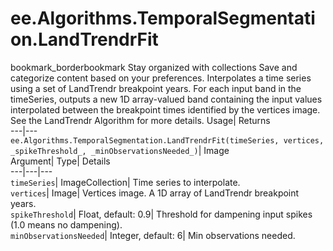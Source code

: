  
#  ee.Algorithms.TemporalSegmentation.LandTrendrFit 
bookmark_borderbookmark Stay organized with collections  Save and categorize content based on your preferences.
Interpolates a time series using a set of LandTrendr breakpoint years. For each input band in the timeSeries, outputs a new 1D array-valued band containing the input values interpolated between the breakpoint times identified by the vertices image. See the LandTrendr Algorithm for more details. 
Usage| Returns  
---|---  
`ee.Algorithms.TemporalSegmentation.LandTrendrFit(timeSeries, vertices,  _spikeThreshold_, _minObservationsNeeded_)`| Image  
Argument| Type| Details  
---|---|---  
`timeSeries`| ImageCollection| Time series to interpolate.  
`vertices`| Image| Vertices image. A 1D array of LandTrendr breakpoint years.  
`spikeThreshold`| Float, default: 0.9| Threshold for dampening input spikes (1.0 means no dampening).  
`minObservationsNeeded`| Integer, default: 6| Min observations needed.  
